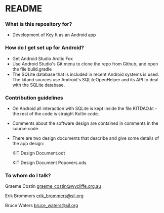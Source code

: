 # README #

### What is this repository for? ###

* Development of Key It as an Android app

### How do I get set up for Android? ###

* Get Android Studio Arctic Fox
* Use Android Studio's Git menu to clone the repo from Github, and open the file build.gradle
* The SQLite database that is included in recent Android systems is used. The kitand sources
  use Android's SQLiteOpenHelper and its API to deal with the SQLite database.

### Contribution guidelines ###

* On Android all interaction with SQLite is kept inside the file KITDAO.kt - the rest of the
  code is straight Kotlin code.

* Comments about the software design are contained in comments in the source code.

* There are two design documents that describe and give some details of the app design:

	KIT Design Document.odt
	
	KIT Design Document Popovers.ods

### To whom do I talk? ###

Graeme Costin	graeme_costin@wycliffe.org.au

Erik Brommers	erik_brommers@sil.org

Bruce Waters	bruce_waters@sil.org

